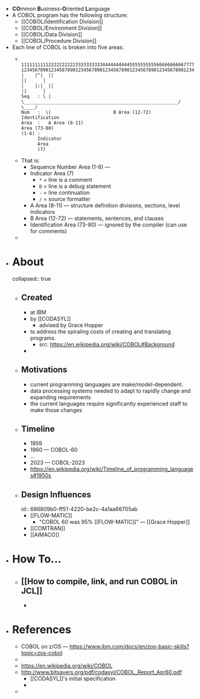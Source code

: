 - **CO**mmon **B**usiness-**O**riented **L**anguage
- A COBOL program has the following structure:
	- [[COBOL/Identification Division]]
	- [[COBOL/Environment Division]]
	- [[COBOL/Data Division]]
	- [[COBOL/Procedure Division]]
- Each line of COBOL is broken into five areas:
	- ```
	           11111111112222222222333333333344444444445555555555666666666677777777778
	  12345678901234567890123456789012345678901234567890123456789012345678901234567890
	  |    |^|  ||                                                           ||      |
	  |    |:|  ||                                                           ||      |
	  Seq   : \ | \_________________________________________________________/  \____/
	  Num   :  \|                       B Area (12-72)                          Identification
	  Area  :   A Area (8-11)                                                   Area (73-80)
	  (1-6) :
	        Indicator
	        Area
	        (7)
	  ```
	- That is:
		- Sequence Number Area (1-6) —
		- Indicator Area (7)
			- `*` = line is a comment
			- `D` = line is a debug statement
			- `-` = line continuation
			- `/` = source formatter
		- A Area (8-11) — structure definition divisions, sections, level indicators
		- B Area (12-72) — statements, sentences, and clauses
		- Identification Area (73-80) — ignored by the compiler (can use for comments)
	-
- # About
  collapsed:: true
	- ## Created
		- at IBM
		- by [[CODASYL]]
			- advised by Grace Hopper
		- to address the spiraling costs of creating and translating programs.
			- src: https://en.wikipedia.org/wiki/COBOL#Background
		-
	- ## Motivations
		- current programming languages are make/model-dependent.
		- data processing systems needed to adapt to rapidly change and expanding requirements
		- the current languages require significantly experienced staff to make those changes
	- ## Timeline
		- 1959
		- 1960 — COBOL-60
		- ...
		- 2023 — COBOL-2023
		- https://en.wikipedia.org/wiki/Timeline_of_programming_languages#1950s
	- ## Design Influences
	  id:: 686809b0-ff51-4220-be2c-4a1aa66705ab
		- [[FLOW-MATIC]]
			- "COBOL 60 was 95% [[FLOW-MATIC]]" — [[Grace Hopper]]
		- [[COMTRAN]]
		- [[AIMACO]]
- # How To...
	- [[How to compile, link, and run COBOL in JCL]]
		-
		-
- # References
	- COBOL on z/OS — https://www.ibm.com/docs/en/zos-basic-skills?topic=zos-cobol
	-
	- https://en.wikipedia.org/wiki/COBOL
	- http://www.bitsavers.org/pdf/codasyl/COBOL_Report_Apr60.pdf
		- [[CODASYL]]'s initial specification
		-
	-
